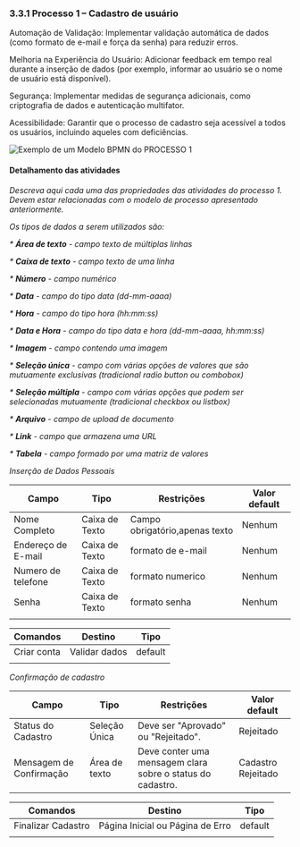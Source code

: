 ### 3.3.1 Processo 1 – Cadastro de usuário

Automação de Validação: Implementar validação automática de dados (como formato de e-mail e força da senha) para reduzir erros.

Melhoria na Experiência do Usuário: Adicionar feedback em tempo real durante a inserção de dados (por exemplo, informar ao usuário se o nome de usuário está disponível).

Segurança: Implementar medidas de segurança adicionais, como criptografia de dados e autenticação multifator.

Acessibilidade: Garantir que o processo de cadastro seja acessível a todos os usuários, incluindo aqueles com deficiências.

![Exemplo de um Modelo BPMN do PROCESSO 1](images/process.png "Modelo BPMN do Processo 1.")

#### Detalhamento das atividades

_Descreva aqui cada uma das propriedades das atividades do processo 1. 
Devem estar relacionadas com o modelo de processo apresentado anteriormente._

_Os tipos de dados a serem utilizados são:_

_* **Área de texto** - campo texto de múltiplas linhas_

_* **Caixa de texto** - campo texto de uma linha_

_* **Número** - campo numérico_

_* **Data** - campo do tipo data (dd-mm-aaaa)_

_* **Hora** - campo do tipo hora (hh:mm:ss)_

_* **Data e Hora** - campo do tipo data e hora (dd-mm-aaaa, hh:mm:ss)_

_* **Imagem** - campo contendo uma imagem_

_* **Seleção única** - campo com várias opções de valores que são mutuamente exclusivas (tradicional radio button ou combobox)_

_* **Seleção múltipla** - campo com várias opções que podem ser selecionadas mutuamente (tradicional checkbox ou listbox)_

_* **Arquivo** - campo de upload de documento_

_* **Link** - campo que armazena uma URL_

_* **Tabela** - campo formado por uma matriz de valores_


 *Inserção de Dados Pessoais*

| **Campo**       | **Tipo**         | **Restrições** | **Valor default** |
| ---               | ---            | ---            | ---               |
| Nome Completo   | Caixa de Texto   |Campo obrigatório,apenas texto|Nenhum|
|Endereço de E-mail|Caixa de Texto   |formato de e-mail  |Nenhum           |
|Numero de telefone | Caixa de Texto   | formato numerico  |Nenhum           |
|Senha | Caixa de Texto   | formato senha  |Nenhum           |
|                      |                                |                   |

| **Comandos**         |  **Destino**                   | **Tipo** |
| ---                  | ---                            | ---      |
|Criar conta            | Validar dados            | default           |
|                      |                                |                   |



*Confirmação de cadastro*

| **Campo**       | **Tipo**         | **Restrições** | **Valor default** |
| ---               | ---            | ---            | ---               |
| Status do Cadastro | Seleção Única  | Deve ser "Aprovado" ou "Rejeitado". | Rejeitado|
| Mensagem de Confirmação | Área de texto | Deve conter uma mensagem clara sobre o status do cadastro. | Cadastro Rejeitado |

| **Comandos**         |  **Destino**                   | **Tipo**          |
| ---                  | ---                            | ---               |
| Finalizar Cadastro |Página Inicial ou Página de Erro  | default |
|                      |                                |                   |
